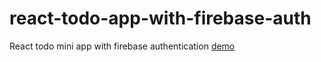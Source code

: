 # react-todo-app-with-firebase-auth
React todo mini app with firebase authentication
[demo](https://react-todo-miniapp.netlify.app/login)
